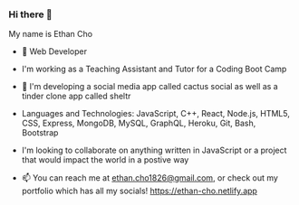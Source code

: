 ### Hi there 👋

<!--
**echo1826/echo1826** is a ✨ _special_ ✨ repository because its `README.md` (this file) appears on your GitHub profile.

Here are some ideas to get you started:

- 🔭 I’m currently working on ...
- 🌱 I’m currently learning ...
- 👯 I’m looking to collaborate on ...
- 🤔 I’m looking for help with ...
- 💬 Ask me about ...
- 📫 How to reach me: ...
- 😄 Pronouns: ...
- ⚡ Fun fact: ...
-->
My name is Ethan Cho

- 🌱 Web Developer

- I'm working as a Teaching Assistant and Tutor for a Coding Boot Camp

- 🔭 I'm developing a social media app called cactus social as well as a tinder clone app called sheltr

- Languages and Technologies: JavaScript, C++, React, Node.js, HTML5, CSS, Express, MongoDB, MySQL, GraphQL, Heroku, Git, Bash, Bootstrap

- I'm looking to collaborate on anything written in JavaScript or a project that would impact the world in a postive way

- 📫 You can reach me at <ethan.cho1826@gmail.com>, or check out my portfolio which has all my socials! <https://ethan-cho.netlify.app>
